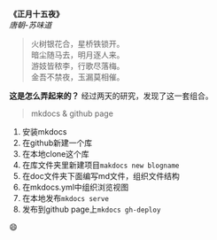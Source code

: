 **《正月十五夜》**  
*唐朝-苏味道*
>火树银花合，星桥铁锁开。  
>暗尘随马去，明月逐人来。  
>游妓皆秾李，行歌尽落梅。  
>金吾不禁夜，玉漏莫相催。  

**这是怎么弄起来的？**
经过两天的研究，发现了这一套组合。  
>mkdocs & github page  
1. 安装mkdocs  
2. 在github新建一个库  
3. 在本地clone这个库  
4. 在库文件夹里新建项目`makdocs new blogname`  
5. 在doc文件夹下面编写md文件，组织文件结构  
6. 在mkdocs.yml中组织浏览视图  
7. 在本地发布`mkdocs serve`  
8. 发布到github page上`mkdocs gh-deploy`  

:smile:
